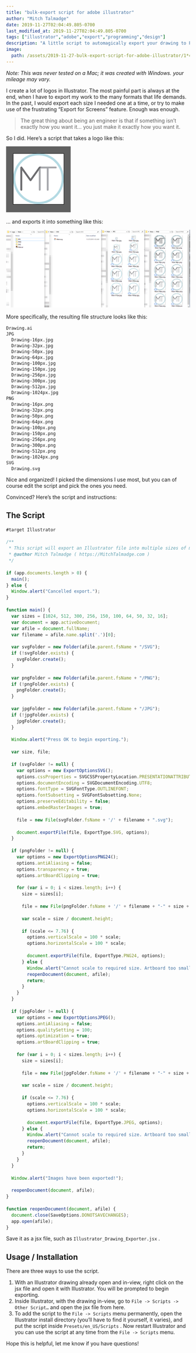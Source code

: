 ```yaml
---
title: "bulk-export script for adobe illustrator"
author: "Mitch Talmadge"
date: 2019-11-27T02:04:49.805-0700
last_modified_at: 2019-11-27T02:04:49.805-0700
tags: ["illustrator","adobe","export","programming","design"]
description: "A little script to automagically export your drawing to PNG, JPG, and SVG in many sizes."
image:
  path: /assets/2019-11-27-bulk-export-script-for-adobe-illustrator/1*4LLTUjaBw4yMA8cFWtjEuQ.png
---
```


_Note: This was never tested on a Mac; it was created with Windows. your mileage may vary._

I create a lot of logos in Illustrator. The most painful part is always at the end, when I have to export my work to the many formats that life demands. In the past, I would export each size I needed one at a time, or try to make use of the frustrating “Export for Screens” feature. Enough was enough.

> The great thing about being an engineer is that if something isn’t exactly how you want it… you just make it exactly how you want it. 

So I did. Here’s a script that takes a logo like this:

![](/assets/images/2019-11-27-bulk-export-script-for-adobe-illustrator/1*vBGx3AaHp4qJJN2tP0gXgw.png)

… and exports it into something like this:

![](/assets/images/2019-11-27-bulk-export-script-for-adobe-illustrator/1*4LLTUjaBw4yMA8cFWtjEuQ.png)

More specifically, the resulting file structure looks like this:
```
Drawing.ai
JPG
  Drawing-16px.jpg
  Drawing-32px.jpg
  Drawing-50px.jpg
  Drawing-64px.jpg
  Drawing-100px.jpg
  Drawing-150px.jpg
  Drawing-256px.jpg
  Drawing-300px.jpg
  Drawing-512px.jpg
  Drawing-1024px.jpg
PNG
  Drawing-16px.png
  Drawing-32px.png
  Drawing-50px.png
  Drawing-64px.png
  Drawing-100px.png
  Drawing-150px.png
  Drawing-256px.png
  Drawing-300px.png
  Drawing-512px.png
  Drawing-1024px.png
SVG
  Drawing.svg
```

Nice and organized! I picked the dimensions I use most, but you can of course edit the script and pick the ones you need.

Convinced? Here’s the script and instructions:
## The Script
```jsx
#target Illustrator

/**
 * This script will export an Illustrator file into multiple sizes of multiple file types.
 * @author Mitch Talmadge ( https://MitchTalmadge.com )
 */

if (app.documents.length > 0) {
  main();
} else {
  Window.alert("Cancelled export.");
}

function main() {
  var sizes = [1024, 512, 300, 256, 150, 100, 64, 50, 32, 16];
  var document = app.activeDocument;
  var afile = document.fullName;
  var filename = afile.name.split('.')[0];

  var svgFolder = new Folder(afile.parent.fsName + "/SVG");
  if (!svgFolder.exists) {
    svgFolder.create();
  }

  var pngFolder = new Folder(afile.parent.fsName + "/PNG");
  if (!pngFolder.exists) {
    pngFolder.create();
  }

  var jpgFolder = new Folder(afile.parent.fsName + "/JPG");
  if (!jpgFolder.exists) {
    jpgFolder.create();
  }

  Window.alert("Press OK to begin exporting.");

  var size, file;

  if (svgFolder != null) {
    var options = new ExportOptionsSVG();
    options.cssProperties = SVGCSSPropertyLocation.PRESENTATIONATTRIBUTES;
    options.documentEncoding = SVGDocumentEncoding.UTF8;
    options.fontType = SVGFontType.OUTLINEFONT;
    options.fontSubsetting = SVGFontSubsetting.None;
    options.preserveEditability = false;
    options.embedRasterImages = true;

    file = new File(svgFolder.fsName + '/' + filename + ".svg");

    document.exportFile(file, ExportType.SVG, options);
  }

  if (pngFolder != null) {
    var options = new ExportOptionsPNG24();
    options.antiAliasing = false;
    options.transparency = true;
    options.artBoardClipping = true;

    for (var i = 0; i < sizes.length; i++) {
      size = sizes[i];

      file = new File(pngFolder.fsName + '/' + filename + "-" + size + "px.png");

      var scale = size / document.height;

      if (scale <= 7.76) {
        options.verticalScale = 100 * scale;
        options.horizontalScale = 100 * scale;

        document.exportFile(file, ExportType.PNG24, options);
      } else {
        Window.alert("Cannot scale to required size. Artboard too small.");
        reopenDocument(document, afile);
        return;
      }
    }
  }

  if (jpgFolder != null) {
    var options = new ExportOptionsJPEG();
    options.antiAliasing = false;
    options.qualitySetting = 100;
    options.optimization = true;
    options.artBoardClipping = true;

    for (var i = 0; i < sizes.length; i++) {
      size = sizes[i];

      file = new File(jpgFolder.fsName + '/' + filename + "-" + size + "px.jpg");

      var scale = size / document.height;

      if (scale <= 7.76) {
        options.verticalScale = 100 * scale;
        options.horizontalScale = 100 * scale;

        document.exportFile(file, ExportType.JPEG, options);
      } else {
        Window.alert("Cannot scale to required size. Artboard too small.");
        reopenDocument(document, afile);
        return;
      }
    }
  }

  Window.alert("Images have been exported!");

  reopenDocument(document, afile);
}

function reopenDocument(document, afile) {
  document.close(SaveOptions.DONOTSAVECHANGES);
  app.open(afile);
}
```

Save it as a jsx file, such as `Illustrator_Drawing_Exporter.jsx` .
## Usage / Installation

There are three ways to use the script.
1. With an Illustrator drawing already open and in-view, right click on the jsx file and open it with Illustrator. You will be prompted to begin exporting.
2. Inside Illustrator, with the drawing in-view, go to `File -> Scripts -> Other Script…` and open the jsx file from here.
3. To add the script to the `File -> Scripts` menu permanently, open the Illustrator install directory (you’ll have to find it yourself, it varies), and put the script inside `Presets/en_US/Scripts` . Now restart Illustrator and you can use the script at any time from the `File -> Scripts` menu.

Hope this is helpful, let me know if you have questions!


